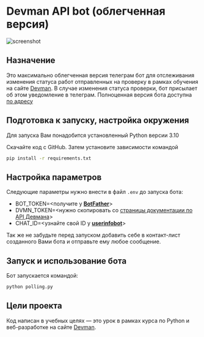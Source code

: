 # Devman API bot (облегченная версия)

![screenshot](https://dvmn.org/media/lessons/cYwOt-Mx3ZY.jpg)

## Назначение

Это максимально облегченная версия телеграм бот для отслеживания изменения статуса работ отправленных на проверку в рамках обучения на сайте  [Devman](https://dvmn.org). В случае изменения статуса проверки, бот присылает об этом уведомление в телеграм.
Полноценная версия бота доступна [по адресу](https://github.com/AlexWoIf/Devman-API)

## Подготовка к запуску, настройка окружения

Для запуска Вам понадобится установленный Python версии 3.10

Скачайте код с GitHub. Затем установите зависимости командой

```sh
pip install -r requirements.txt
```

## Настройка параметров

Следующие параметры нужно внести в файл `.env` до запуска бота:

- BOT_TOKEN=<получите у [**BotFather**](https://telegram.me/BotFather)>
- DVMN_TOKEN=<нужно скопировать со [страницы документации по API Девмана](https://dvmn.org/api/docs/)>
- CHAT_ID=<узнайте свой ID у [**userinfobot**](https://telegram.me/userinfobot)>

Так же не забудьте перед запуском добавить себе в контакт-лист созданного Вами бота и отправьте ему любое сообщение.

## Запуск и использование бота

Бот запускается командой:

```sh
python polling.py
```

## Цели проекта

Код написан в учебных целях — это урок в рамках курса по Python и веб-разработке на сайте [Devman](https://dvmn.org).
